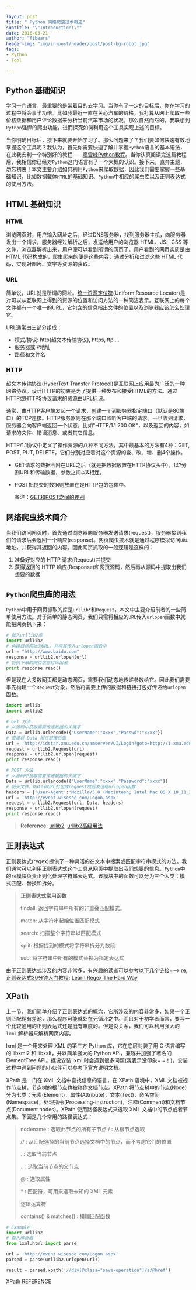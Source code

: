 ```yaml
---

layout: post
title: " Python 网络爬虫技术概述"
subtitle: "\"Introduction!\""
date: 2016-03-21
author: "fibears"
header-img: "img/in-post/header/post/post-bg-robot.jpg"
tags:
- Python
- Tool

---
```



## Python 基础知识

学习一门语言，最重要的是带着目的去学习。当你有了一定的目标后，你在学习的过程中将会事半功倍。比如我最近一直在关心汽车的价格，我打算从网上爬取一些价格数据和用户评论数据来分析当前汽车市场的状况。那么自然而然的，我联想到`Python`强悍的爬虫功能，进而探究如何利用这个工具实现上述的目标。

当你明确目标后，接下来就要开始学习了。那么问题来了？我们要如何快速有效地掌握这个工具呢？我认为，首先你需要快速了解并掌握`Python`语言的基本语法，在此我安利一个特别好的教程——[廖雪峰Python教程](http://www.liaoxuefeng.com/wiki/001374738125095c955c1e6d8bb493182103fac9270762a000)。当你认真阅读完这篇教程后，我相信你已经对`Python`这门语言有了一个大概的认识。接下来，直奔主题，勿忘初衷！本文主要介绍如何利用`Python`来爬取数据，因此我们需要掌握一些基础知识，比如数据载体`HTML`的基础知识、`Python`中相应的爬虫库以及正则表达式的使用方法。

## HTML 基础知识
### HTML

浏览网页时，用户输入网址之后，经过DNS服务器，找到服务器主机，向服务器发出一个请求，服务器经过解析之后，发送给用户的浏览器 HTML、JS、CSS 等文件，浏览器解析出来，用户便可以看到所谓的网页了。用户看到的网页实质是由 HTML 代码构成的，爬虫爬来的便是这些内容，通过分析和过滤这些 HTML 代码，实现对图片、文字等资源的获取。

### URL
简单说，URL就是所谓的网址。[统一资源定位符](http://baike.baidu.com/link?url=V8utLRCzlp15ieAoLCYg2usXhaor5Ij9reO6wNmq-4-UXNZD8DKd_mAiz3fEGu_-xrtHvPEhYUcYs53-tmIl4_)(Uniform Resource Locator)是对可以从互联网上得到的资源的位置和访问方法的一种简洁表示。互联网上的每个文件都有一个唯一的URL，它包含的信息指出文件的位置以及浏览器应该怎么处理它。

URL通常由三部分组成：

- 模式/协议: http(超文本传输协议), https, ftp....
- 服务器或IP地址
- 路径和文件名

### HTTP

超文本传输协议(HyperText Transfer Protocol)是互联网上应用最为广泛的一种网络协议。设计HTTP的初衷是为了提供一种发布和接受HTML的方法。通过HTTP或HTTPS协议请求的资源由URL标识。

通常，由HTTP客户端发起一个请求，创建一个到服务器指定端口（默认是80端口）的TCP连接。HTTP服务器则在那个端口监听客户端的请求。一旦收到请求，服务器会向客户端返回一个状态，比如"HTTP/1.1 200 OK"，以及返回的内容，如请求的文件、错误消息、或者其它信息。

HTTP/1.1协议中定义了操作资源的八种不同方法，其中最基本的方法有4种：GET, POST, PUT, DELETE，它们分别对应着对这个资源的查、改、増、删4个操作。

- GET请求的数据会附在URL之后（就是把数据放置在HTTP协议头中），以?分割URL和传输数据，参数之间以&相连。
- POST把提交的数据则放置在是HTTP包的包体中。

	备注：[GET和POST之间的差别](http://www.cnblogs.com/hyddd/archive/2009/03/31/1426026.html)
	
## 网络爬虫技术简介

当我们访问网页时，首先通过浏览器向服务器发送请求(request)，服务器接到我们的请求后会返回一个响应(response)。网页爬虫技术就是通过程序模拟访问`URL`地址，并获得其返回的内容。因此网页抓取的一般逻辑是这样的：

1. 准备好对应的 HTTP 请求(Request)并提交
2. 获得返回的 HTTP 响应(Response)和网页源码，然后再从源码中提取出我们想要的数据

## `Python`爬虫库的用法

`Python`中用于网页抓取的库是`urllib*`和`Request`，本文中主要介绍前者的一些简单使用方法。对于简单的静态网页，我们只需将相应的`URL`传入`urlopen`函数中就能把网页扒下来：

```python
# 载入urllib2库
import urllib2
# 构建目标网址的URL，并将其传入urlopen函数中
url = "http://www.baidu.com"
response = urllib2.urlopen(url)
# 将扒下来的网页信息打印出来
print response.read()
```

但是现在大多数网页都是动态网页，需要我们动态地传递参数给它。因此我们需要事先构建一个`Request`对象，然后将需要上传的数据和链接打包好传递给`urlopen`函数。

```python
import urllib
import urllib2

# GET 方法
# 从源码中获取需要传递数据的关键字
Data = urllib.urlencode({"UserName":"xxxx","Passwd":"xxxx"})
# 直接将 Data 附在链接后面
url = 'http://idstar.xmu.edu.cn/amserver/UI/Login?goto=http://i.xmu.edu.cn' + "?" +Data
request = urllib2.Request(url)
response = urllib2.urlopen(request)
print response.read()

# POST 方法
# 从源码中获取需要传递数据的关键字
Data = urllib.urlencode({"UserName":"xxxx","Password":"xxxx"})
# 将头文件、Data和URL打包成request然后发送给urlopen函数
headers = {'User-Agent':'Mozilla/5.0 (Macintosh; Intel Mac OS X 10_11_3)'}
url = 'http://event.wisesoe.com/Logon.aspx'
request = urllib2.Request(url, Data, headers)
response = urllib2.urlopen(request)
print response.read()

```
> **Reference:** [urllib2](https://docs.python.org/2/library/urllib2.html); [urllib2高级用法](http://cuiqingcai.com/954.html)


## 正则表达式

正则表达式(regex)提供了一种灵活的在文本中搜索或匹配字符串模式的方法。我们通常可以利用正则表达式这个工具从网页中提取出我们想要的信息。`Python`中的`re`模块负责正则化处理字符串表达式。该模块中的函数可以分为三个大类：模式匹配、替换和拆分。

> **正则表达式常用函数**
> 
> findall: 返回字符串中所有的非重叠匹配模式。
> 
> match: 从字符串起始位置匹配模式
> 
> search: 扫描整个字符串以匹配模式
> 
> split: 根据找到的模式将字符串拆分为数段
> 
> sub: 将字符串中所有的模式替换为指定表达式
> 
> 
由于正则表达式涉及的内容非常多，有兴趣的读者可以参考以下几个链接===>
[re](https://docs.python.org/2/library/re.html);
[正则表达式30分钟入门教程](http://deerchao.net/tutorials/regex/regex-1.htm);
[Learn Regex The Hard Way](http://regex.learncodethehardway.org/book/)

## XPath 

上一节，我们简单介绍了正则表达式的概念，它所涉及的内容非常多，如果一个正则匹配稍有差池，那么程序可能就处在死循环之中。而且对于初学者而言，要写一个比较通用的正则表达式还是挺有难度的。但是没关系，我们可以利用强大的 `lxml` 解析器来解析网页内容。

lxml 是一个用来处理 XML 的第三方 Python 库，它在底层封装了用 C 语言编写的 libxml2 和 libxslt，并以简单强大的 Python API，兼容并加强了著名的 ElementTree API。据说安装 lxml 时会遇到很多问题(我表示没印象= =！)，安装过程中遇到问题的小伙伴可以参考下[官方说明文档](http://lxml.de/installation.html)。

XPath 是一门在 XML 文档中查找信息的语言，在 XPath 语境中，XML 文档被视作节点树，节点树的根节点也被称作文档节点。XPath 将节点树中的节点(Node)分为七类：元素(Element)，属性(Attribute)，文本(Text)，命名空间(Namespace)，处理指令(Processing-instruction)，注释(Comment)和文档节点(Document nodes)。XPath 使用路径表达式来选取 XML 文档中的节点或者节点集。下面是几个常用的路径表达式：

> nodename : 选取此节点的所有子节点
> / : 从根节点选取
> 
> // : 从匹配选择的当前节点选择文档中的节点，而不考虑它们的位置
> 
> . : 选取当前节点
> 
> .. : 选取当前节点的父节点
> 
> @ : 选取属性
> 
> \* : 匹配符，可用来选取未知的 XML 元素
> 
> 逻辑运算符
> 
> contains() & matches() : 模糊匹配函数
> 

```python
# Example
import urllib2
# 载入解析器
from lxml.html import parse

url = 'http://event.wisesoe.com/Logon.aspx'
parsed = parse(urllib2.urlopen(url))

result = parsed.xpath('//div[@class="save-operation"]/a/@href')

```

[XPath REFERENCE](http://plasmasturm.org/log/xpath101/)














